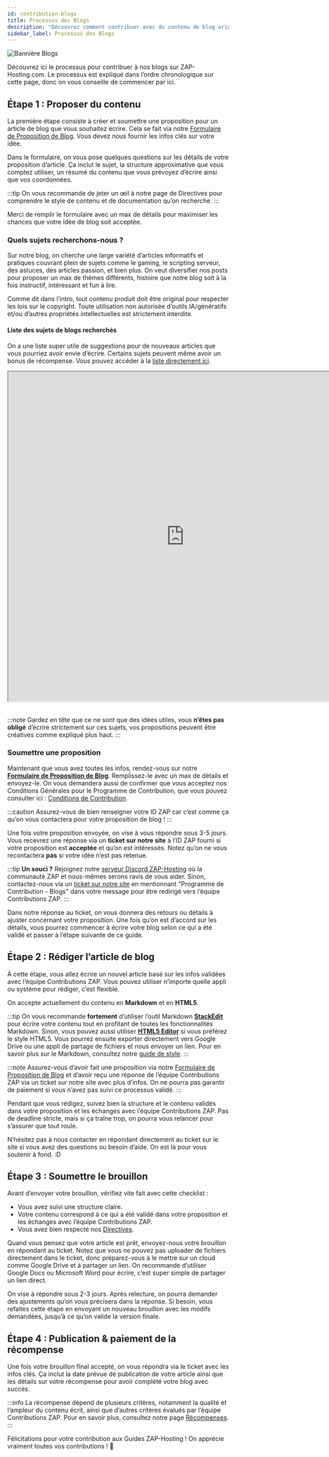 ```yaml
---
id: contribution-blogs
title: Processus des Blogs
description: "Découvrez comment contribuer avec du contenu de blog original et captivant sur ZAP-Hosting et partagez votre expertise avec un large public → En savoir plus maintenant"
sidebar_label: Processus des Blogs
---
```


![Bannière Blogs](https://screensaver01.zap-hosting.com/index.php/s/ysxLZ26K3dSRLJQ/preview)

Découvrez ici le processus pour contribuer à nos blogs sur ZAP-Hosting.com. Le processus est expliqué dans l’ordre chronologique sur cette page, donc on vous conseille de commencer par ici.

## Étape 1 : Proposer du contenu

La première étape consiste à créer et soumettre une proposition pour un article de blog que vous souhaitez écrire. Cela se fait via notre [Formulaire de Proposition de Blog](https://forms.gle/jft8sb4mmKMkbt5W9). Vous devez nous fournir les infos clés sur votre idée.

Dans le formulaire, on vous pose quelques questions sur les détails de votre proposition d’article. Ça inclut le sujet, la structure approximative que vous comptez utiliser, un résumé du contenu que vous prévoyez d’écrire ainsi que vos coordonnées.

:::tip
On vous recommande de jeter un œil à notre page de Directives pour comprendre le style de contenu et de documentation qu’on recherche.
:::

Merci de remplir le formulaire avec un max de détails pour maximiser les chances que votre idée de blog soit acceptée.

### Quels sujets recherchons-nous ?

Sur notre blog, on cherche une large variété d’articles informatifs et pratiques couvrant plein de sujets comme le gaming, le scripting serveur, des astuces, des articles passion, et bien plus. On veut diversifier nos posts pour proposer un max de thèmes différents, histoire que notre blog soit à la fois instructif, intéressant et fun à lire.

Comme dit dans l’intro, tout contenu produit doit être original pour respecter les lois sur le copyright. Toute utilisation non autorisée d’outils IA/génératifs et/ou d’autres propriétés intellectuelles est strictement interdite.

#### Liste des sujets de blogs recherchés

On a une liste super utile de suggestions pour de nouveaux articles que vous pourriez avoir envie d’écrire. Certains sujets peuvent même avoir un bonus de récompense. Vous pouvez accéder à la [liste directement ici](https://docs.google.com/document/d/1XviKFThPxVcbunCZ9zh4xghmrNjettfTLRutIUsZkkY/edit?usp=sharing).

<iframe width="800" height="750" src="https://docs.google.com/document/d/e/2PACX-1vRAqtCddNwDR44ciI9_xfyKEFWiWp0Y_B7S3YVB2yxXCbpylTpBYc8Vvpb-E1lXVPRXm9NdIkP5tiDA/pub?embedded=true"></iframe>
<br></br>

:::note
Gardez en tête que ce ne sont que des idées utiles, vous **n’êtes pas obligé** d’écrire strictement sur ces sujets, vos propositions peuvent être créatives comme expliqué plus haut.
:::

### Soumettre une proposition

Maintenant que vous avez toutes les infos, rendez-vous sur notre **[Formulaire de Proposition de Blog](https://forms.gle/jft8sb4mmKMkbt5W9)**. Remplissez-le avec un max de détails et envoyez-le. On vous demandera aussi de confirmer que vous acceptez nos Conditions Générales pour le Programme de Contribution, que vous pouvez consulter ici : [Conditions de Contribution](contribution-terms.md).

:::caution
Assurez-vous de bien renseigner votre ID ZAP car c’est comme ça qu’on vous contactera pour votre proposition de blog !
:::

Une fois votre proposition envoyée, on vise à vous répondre sous 3-5 jours. Vous recevrez une réponse via un **ticket sur notre site** à l’ID ZAP fourni si votre proposition est **acceptée** et qu’on est intéressés. Notez qu’on ne vous recontactera __pas__ si votre idée n’est pas retenue.

:::tip
**Un souci ?** Rejoignez notre [serveur Discord ZAP-Hosting](https://zap-hosting.com/discord) où la communauté ZAP et nous-mêmes serons ravis de vous aider. Sinon, contactez-nous via un [ticket sur notre site](https://zap-hosting.com/en/customer/support/) en mentionnant "Programme de Contribution - Blogs" dans votre message pour être redirigé vers l’équipe Contributions ZAP.
:::

Dans notre réponse au ticket, on vous donnera des retours ou détails à ajuster concernant votre proposition. Une fois qu’on est d’accord sur les détails, vous pourrez commencer à écrire votre blog selon ce qui a été validé et passer à l’étape suivante de ce guide.

## Étape 2 : Rédiger l’article de blog

À cette étape, vous allez écrire un nouvel article basé sur les infos validées avec l’équipe Contributions ZAP. Vous pouvez utiliser n’importe quelle appli ou système pour rédiger, c’est flexible.

On accepte actuellement du contenu en **Markdown** et en **HTML5**.

:::tip
On vous recommande **fortement** d’utiliser l’outil Markdown **[StackEdit](https://stackedit.io/app#)** pour écrire votre contenu tout en profitant de toutes les fonctionnalités Markdown. Sinon, vous pouvez aussi utiliser **[HTML5 Editor](https://html5-editor.net/)** si vous préférez le style HTML5. Vous pourrez ensuite exporter directement vers Google Drive ou une appli de partage de fichiers et nous envoyer un lien. Pour en savoir plus sur le Markdown, consultez notre [guide de style](contribution-blogs-guidelines.md#formatting).
:::

:::note
Assurez-vous d’avoir fait une proposition via notre [Formulaire de Proposition de Blog](https://forms.gle/jft8sb4mmKMkbt5W9) et d’avoir reçu une réponse de l’équipe Contributions ZAP via un ticket sur notre site avec plus d’infos. On ne pourra pas garantir de paiement si vous n’avez pas suivi ce processus validé.
:::

Pendant que vous rédigez, suivez bien la structure et le contenu validés dans votre proposition et les échanges avec l’équipe Contributions ZAP. Pas de deadline stricte, mais si ça traîne trop, on pourra vous relancer pour s’assurer que tout roule.

N’hésitez pas à nous contacter en répondant directement au ticket sur le site si vous avez des questions ou besoin d’aide. On est là pour vous soutenir à fond. :D

## Étape 3 : Soumettre le brouillon

Avant d’envoyer votre brouillon, vérifiez vite fait avec cette checklist :
- Vous avez suivi une structure claire.
- Votre contenu correspond à ce qui a été validé dans votre proposition et les échanges avec l’équipe Contributions ZAP.
- Vous avez bien respecté nos [Directives](contribution-blogs-guidelines.md).

Quand vous pensez que votre article est prêt, envoyez-nous votre brouillon en répondant au ticket. Notez que vous ne pouvez pas uploader de fichiers directement dans le ticket, donc préparez-vous à le mettre sur un cloud comme Google Drive et à partager un lien. On recommande d’utiliser Google Docs ou Microsoft Word pour écrire, c’est super simple de partager un lien direct.

On vise à répondre sous 2-3 jours. Après relecture, on pourra demander des ajustements qu’on vous précisera dans la réponse. Si besoin, vous refaites cette étape en envoyant un nouveau brouillon avec les modifs demandées, jusqu’à ce qu’on valide la version finale.

## Étape 4 : Publication & paiement de la récompense

Une fois votre brouillon final accepté, on vous répondra via le ticket avec les infos clés. Ça inclut la date prévue de publication de votre article ainsi que les détails sur votre récompense pour avoir complété votre blog avec succès.

:::info
La récompense dépend de plusieurs critères, notamment la qualité et l’ampleur du contenu écrit, ainsi que d’autres critères évalués par l’équipe Contributions ZAP. Pour en savoir plus, consultez notre page [Récompenses](contribution-rewards.md).
:::

Félicitations pour votre contribution aux Guides ZAP-Hosting ! On apprécie vraiment toutes vos contributions ! 💚